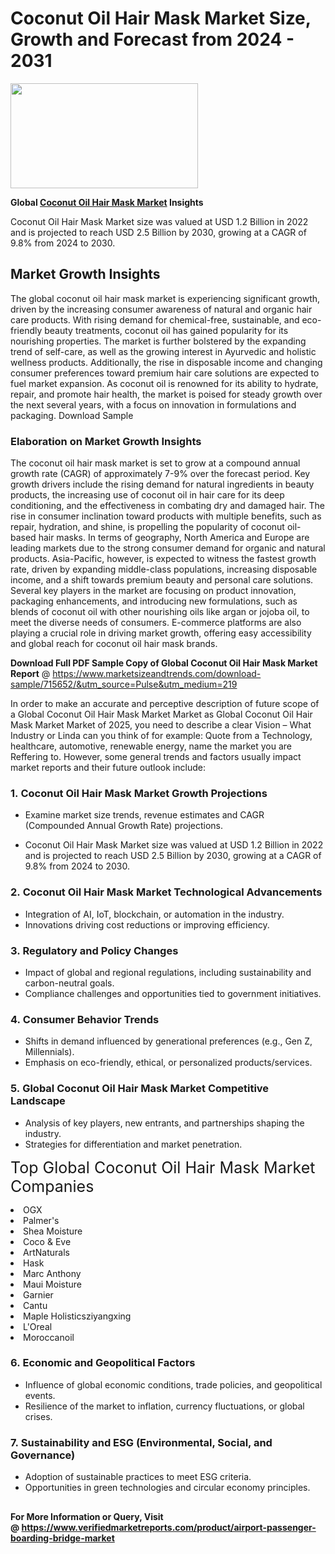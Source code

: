 <H1>Coconut Oil Hair Mask Market Size, Growth and Forecast from 2024 - 2031</H1><img class="aligncenter size-medium wp-image-584254" src="https://thirdeyenews.in/wp-content/uploads/2024/09/Global-Market-Research-300x168.jpeg" alt="" width="300" height="168" /><p><strong>Global&nbsp;<a href="https://www.marketsizeandtrends.com/download-sample/715652/&amp;utm_source=Pulse&amp;utm_medium=219">Coconut Oil Hair Mask Market</a> Insights</strong></p><p>Coconut Oil Hair Mask Market size was valued at USD 1.2 Billion in 2022 and is projected to reach USD 2.5 Billion by 2030, growing at a CAGR of 9.8% from 2024 to 2030.</p><p><h2>Market Growth Insights</h2> The global coconut oil hair mask market is experiencing significant growth, driven by the increasing consumer awareness of natural and organic hair care products. With rising demand for chemical-free, sustainable, and eco-friendly beauty treatments, coconut oil has gained popularity for its nourishing properties. The market is further bolstered by the expanding trend of self-care, as well as the growing interest in Ayurvedic and holistic wellness products. Additionally, the rise in disposable income and changing consumer preferences toward premium hair care solutions are expected to fuel market expansion. As coconut oil is renowned for its ability to hydrate, repair, and promote hair health, the market is poised for steady growth over the next several years, with a focus on innovation in formulations and packaging. Download Sample <h3>Elaboration on Market Growth Insights</h3> The coconut oil hair mask market is set to grow at a compound annual growth rate (CAGR) of approximately 7-9% over the forecast period. Key growth drivers include the rising demand for natural ingredients in beauty products, the increasing use of coconut oil in hair care for its deep conditioning, and the effectiveness in combating dry and damaged hair. The rise in consumer inclination toward products with multiple benefits, such as repair, hydration, and shine, is propelling the popularity of coconut oil-based hair masks. In terms of geography, North America and Europe are leading markets due to the strong consumer demand for organic and natural products. Asia-Pacific, however, is expected to witness the fastest growth rate, driven by expanding middle-class populations, increasing disposable income, and a shift towards premium beauty and personal care solutions. Several key players in the market are focusing on product innovation, packaging enhancements, and introducing new formulations, such as blends of coconut oil with other nourishing oils like argan or jojoba oil, to meet the diverse needs of consumers. E-commerce platforms are also playing a crucial role in driving market growth, offering easy accessibility and global reach for coconut oil hair mask brands. </p><p><span class=""><strong>Download Full PDF Sample Copy of Global Coconut Oil Hair Mask Market Report</strong> @ <a href="https://www.marketsizeandtrends.com/download-sample/715652/&amp;utm_source=Pulse&amp;utm_medium=219" target="_blank">https://www.marketsizeandtrends.com/download-sample/715652/&amp;utm_source=Pulse&amp;utm_medium=219</a></span></p><p>In order to make an accurate and perceptive description of future scope of a Global&nbsp;Coconut Oil Hair Mask Market Market as Global&nbsp;Coconut Oil Hair Mask Market Market of 2025, you need to describe a clear Vision &ndash; What Industry or Linda can you think of for example: Quote from a Technology, healthcare, automotive, renewable energy, name the market you are Reffering to. However, some general trends and factors usually impact market reports and their future outlook include:</p><h3>1.&nbsp;<strong>Coconut Oil Hair Mask Market Growth Projections</strong></h3><ul><li>Examine market size trends, revenue estimates and CAGR (Compounded Annual Growth Rate) projections.</li><li><p>Coconut Oil Hair Mask Market size was valued at USD 1.2 Billion in 2022 and is projected to reach USD 2.5 Billion by 2030, growing at a CAGR of 9.8% from 2024 to 2030.</p></li></ul><h3>2.&nbsp;<strong>Coconut Oil Hair Mask Market Technological Advancements</strong></h3><ul><li>Integration of AI, IoT, blockchain, or automation in the industry.</li><li>Innovations driving cost reductions or improving efficiency.</li></ul><h3>3.&nbsp;<strong>Regulatory and Policy Changes</strong></h3><ul><li>Impact of global and regional regulations, including sustainability and carbon-neutral goals.</li><li>Compliance challenges and opportunities tied to government initiatives.</li></ul><h3>4.&nbsp;<strong>Consumer Behavior Trends</strong></h3><ul><li>Shifts in demand influenced by generational preferences (e.g., Gen Z, Millennials).</li><li>Emphasis on eco-friendly, ethical, or personalized products/services.</li></ul><h3>5.&nbsp;<strong>Global Coconut Oil Hair Mask Market Competitive Landscape</strong></h3><ul><li>Analysis of key players, new entrants, and partnerships shaping the industry.</li><li>Strategies for differentiation and market penetration.</li></ul><p data-pm-slice="1 1 []"><span style="color: inherit; font-family: inherit; font-size: 25px;">Top Global Coconut Oil Hair Mask Market Companies</span></p><div class="" data-test-id=""><p><li>OGX</li><li> Palmer's</li><li> Shea Moisture</li><li> Coco & Eve</li><li> ArtNaturals</li><li> Hask</li><li> Marc Anthony</li><li> Maui Moisture</li><li> Garnier</li><li> Cantu</li><li> Maple Holisticsziyangxing</li><li> L'Oreal</li><li> Moroccanoil</li></p></div><h3>6.&nbsp;<strong>Economic and Geopolitical Factors</strong></h3><ul><li>Influence of global economic conditions, trade policies, and geopolitical events.</li><li>Resilience of the market to inflation, currency fluctuations, or global crises.</li></ul><h3>7.&nbsp;<strong>Sustainability and ESG (Environmental, Social, and Governance)</strong></h3><ul><li>Adoption of sustainable practices to meet ESG criteria.</li><li>Opportunities in green technologies and circular economy principles.</li></ul><h2><strong style="font-size: 14px;">For More Information or Query, Visit @&nbsp;</strong><a style="background-color: #ffffff; font-size: 14px;" href="https://www.marketsizeandtrends.com/report/coconut-oil-hair-mask-market/" target="_blank">https://www.verifiedmarketreports.com/product/airport-passenger-boarding-bridge-market</a></h2>
